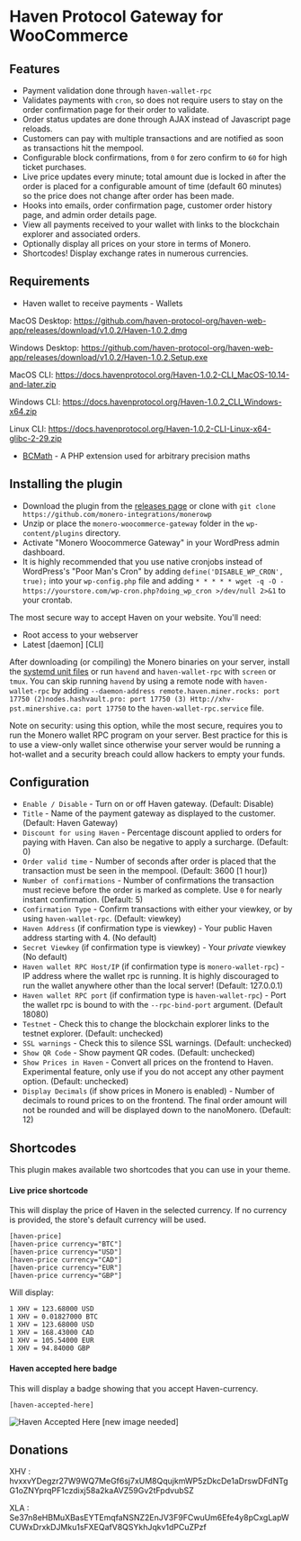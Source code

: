 # Haven Protocol Gateway for WooCommerce

## Features

* Payment validation done through `haven-wallet-rpc` 
* Validates payments with `cron`, so does not require users to stay on the order confirmation page for their order to validate.
* Order status updates are done through AJAX instead of Javascript page reloads.
* Customers can pay with multiple transactions and are notified as soon as transactions hit the mempool.
* Configurable block confirmations, from `0` for zero confirm to `60` for high ticket purchases.
* Live price updates every minute; total amount due is locked in after the order is placed for a configurable amount of time (default 60 minutes) so the price does not change after order has been made.
* Hooks into emails, order confirmation page, customer order history page, and admin order details page.
* View all payments received to your wallet with links to the blockchain explorer and associated orders.
* Optionally display all prices on your store in terms of Monero.
* Shortcodes! Display exchange rates in numerous currencies.

## Requirements

* Haven wallet to receive payments - Wallets

MacOS Desktop: https://github.com/haven-protocol-org/haven-web-app/releases/download/v1.0.2/Haven-1.0.2.dmg

Windows Desktop: https://github.com/haven-protocol-org/haven-web-app/releases/download/v1.0.2/Haven-1.0.2.Setup.exe

MacOS CLI: https://docs.havenprotocol.org/Haven-1.0.2-CLI_MacOS-10.14-and-later.zip

Windows CLI: https://docs.havenprotocol.org/Haven-1.0.2_CLI_Windows-x64.zip

Linux CLI: https://docs.havenprotocol.org/Haven-1.0.2-CLI-Linux-x64-glibc-2-29.zip

* [BCMath](http://php.net/manual/en/book.bc.php) - A PHP extension used for arbitrary precision maths

## Installing the plugin

* Download the plugin from the [releases page](https://github.com/monero-integrations/monerowp) or clone with `git clone https://github.com/monero-integrations/monerowp`
* Unzip or place the `monero-woocommerce-gateway` folder in the `wp-content/plugins` directory.
* Activate "Monero Woocommerce Gateway" in your WordPress admin dashboard.
* It is highly recommended that you use native cronjobs instead of WordPress's "Poor Man's Cron" by adding `define('DISABLE_WP_CRON', true);` into your `wp-config.php` file and adding `* * * * * wget -q -O - https://yourstore.com/wp-cron.php?doing_wp_cron >/dev/null 2>&1` to your crontab.

The most secure way to accept Haven on your website. You'll need:

* Root access to your webserver
* Latest [daemon] [CLI]

After downloading (or compiling) the Monero binaries on your server, install the [systemd unit files](https://github.com/monero-integrations/monerowp/tree/master/assets/systemd-unit-files) or run `havend` and `haven-wallet-rpc` with `screen` or `tmux`. You can skip running `havend` by using a remote node with `haven-wallet-rpc` by adding `--daemon-address remote.haven.miner.rocks: port 17750 (2)nodes.hashvault.pro: port 17750 (3) Http://xhv-pst.minershive.ca: port 17750` to the `haven-wallet-rpc.service` file.

Note on security: using this option, while the most secure, requires you to run the Monero wallet RPC program on your server. Best practice for this is to use a view-only wallet since otherwise your server would be running a hot-wallet and a security breach could allow hackers to empty your funds.

## Configuration

* `Enable / Disable` - Turn on or off Haven gateway. (Default: Disable)
* `Title` - Name of the payment gateway as displayed to the customer. (Default: Haven Gateway)
* `Discount for using Haven` - Percentage discount applied to orders for paying with Haven. Can also be negative to apply a surcharge. (Default: 0)
* `Order valid time` - Number of seconds after order is placed that the transaction must be seen in the mempool. (Default: 3600 [1 hour])
* `Number of confirmations` - Number of confirmations the transaction must recieve before the order is marked as complete. Use `0` for nearly instant confirmation. (Default: 5)
* `Confirmation Type` - Confirm transactions with either your viewkey, or by using `haven-wallet-rpc`. (Default: viewkey)
* `Haven Address` (if confirmation type is viewkey) - Your public Haven address starting with 4. (No default)
* `Secret Viewkey` (if confirmation type is viewkey) - Your *private* viewkey (No default)
* `Haven wallet RPC Host/IP` (if confirmation type is `monero-wallet-rpc`) - IP address where the wallet rpc is running. It is highly discouraged to run the wallet anywhere other than the local server! (Default: 127.0.0.1)
* `Haven wallet RPC port` (if confirmation type is `haven-wallet-rpc`) - Port the wallet rpc is bound to with the `--rpc-bind-port` argument. (Default 18080)
* `Testnet` - Check this to change the blockchain explorer links to the testnet explorer. (Default: unchecked)
* `SSL warnings` - Check this to silence SSL warnings. (Default: unchecked)
* `Show QR Code` - Show payment QR codes. (Default: unchecked)
* `Show Prices in Haven` - Convert all prices on the frontend to Haven. Experimental feature, only use if you do not accept any other payment option. (Default: unchecked)
* `Display Decimals` (if show prices in Monero is enabled) - Number of decimals to round prices to on the frontend. The final order amount will not be rounded and will be displayed down to the nanoMonero. (Default: 12)

## Shortcodes

This plugin makes available two shortcodes that you can use in your theme.

#### Live price shortcode

This will display the price of Haven in the selected currency. If no currency is provided, the store's default currency will be used.

```
[haven-price]
[haven-price currency="BTC"]
[haven-price currency="USD"]
[haven-price currency="CAD"]
[haven-price currency="EUR"]
[haven-price currency="GBP"]
```
Will display:
```
1 XHV = 123.68000 USD
1 XHV = 0.01827000 BTC
1 XHV = 123.68000 USD
1 XHV = 168.43000 CAD
1 XHV = 105.54000 EUR
1 XHV = 94.84000 GBP
```


#### Haven accepted here badge

This will display a badge showing that you accept Haven-currency.

`[haven-accepted-here]`

![Haven Accepted Here](/assets/images/monero-accepted-here.png?raw=true "Monero Accepted Here") [new image needed]

## Donations

XHV : hvxxvYDegzr27W9WQ7MeGf6sj7xUM8QqujkmWP5zDkcDe1aDrswDFdNTgG1oZNYprqPF1czdixj58a2kaAVZ59Gv2tFpdvubSZ

XLA : Se37n8eHBMuXBasEYTEmqfaNSNZ2EnJV3F9FCwuUm6Efe4y8pCxgLapWCUWxDrxkDJMku1sFXEQafV8QSYkhJqkv1dPCuZPzf
